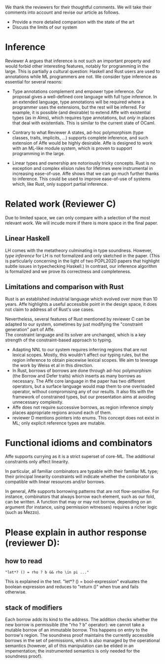 We thank the reviewers for their thoughtful comments.
We will take their comments into account and revise our article as
follows.
* Provide a more detailed comparison with the state of the art
* Discuss the limits of our system

# Inference

Reviewer A argues that inference is not such an important property and
would forbid other interesting features, notably for programming in the large.
This is partially a cultural question: Haskell and Rust users are used
to annotations while ML programmers are not.
We consider type inference as essential for several reaons:

- Type annotations complement and empower type inference.
  Our proposal gives a well-defined core language with full type
  inference. In an extended language, type annotations will be
  required where a programmer uses the extensions, but the rest will
  be inferred.
  For example, it is possible (and desirable) to extend Affe with
  existential types (as in Alms), which requires type annotations, but
  *only* in places that deal with existentials.
  This is similar to the current state of OCaml.

- Contrary to what Reviewer A states, ad-hoc polymorphism (type
  classes, traits, implicits, ...) supports complete inference, and such
  extension of Affe would be highly desirable.
  Affe is designed to work with an ML-like module
  system, which is proven to support programming in the large.

- Linear types and ownership are notoriously tricky concepts.
  Rust is no exception and complex elision rules
  for lifetimes were instrumental in increasing ease-of-use. Affe shows
  that we can go much further thanks to inference. This could be used
  to improve ease-of-use of systems which, like Rust, only support
  partial inference.

# Related work (Reviewer C)

Due to limited space, we can only compare with a selection of the most
relevant work. We will incude more if there is more space in the final paper.

## Linear Haskell

LH comes with the metatheory culminating in type soundness. However,
*type inference* for LH is not formalized and only sketched in the
paper. (This is particularly concerning in the light of two POPL2020
papers that highlight subtle issues in typechecking Haskell.)
In contrast, our inference algorithm is formalized and we
prove its correctness and completeness.

## Limitations and comparison with Rust

Rust is an established industrial language which evolved over more
than 10 years. Affe highlights a useful accessible point in the design
space, it does not claim to address all of Rust's use cases.

Nevertheless, several features of Rust mentioned by reviewer C
can be adapted to our system, sometimes by just modifying the
"constraint generation" part of Affe.  
The constraint language and its solver are unchanged, which is
a key strength of the constraint-based approach to typing.

- Adapting NNL to our system requires inferring regions
  that are not lexical scopes. Mostly, this wouldn't affect our typing
  rules, but the region inference to obtain
  piecewise lexical scopes.
  We aim to leverage the work by Weiss et al in this direction.
- In Rust, borrows of borrows are done through ad-hoc polymorphism
  (the Borrow and Defer traits) which inserts as many
  borrows as necessary.
  The Affe core language in the paper has two different operators, but
  a surface language would map them to one overloaded operator,
  without compromising any of our results. It also fits with the
  framework of constrained types, but our presentation aims at
  avoiding unnecessary complexity.
- Affe does not require successive borrows, as region
  inference simply places appropriate regions around each of them.
- reviewer D mentions pointers into enums. This concept does not exist
  in ML; only explicit reference types are mutable.

# Functional idioms and combinators

Affe supports currying as it is a strict superset of core-ML. The
additional constraints only affect linearity.

In particular, all familiar combinators are typable with their familiar
ML type; their principal linearity constraints will indicate whether
the combinator is compatible with linear resources and/or borrows.

In general, Affe supports borrowing patterns that are not
flow-sensitive. For instance, combinators that always borrow each
element, such as our fold, can be written. 
A function that may or may not borrow,
depending on an argument (for instance, using permission witnesses)
requires a richer logic (such as Mezzo).

# Please explain in author response (reviewer D):

## how to read
    "let*? () = rho ? b && rho \in pi ..."

This is explained in the text. "let*? () = bool-expression" evaluates
the boolean expression and reduces to "return ()" when true and fails
otherwise.

## stack of modifiers

Each borrow adds its kind to the address. The addition checks whether
the new borrow is permissible (the "rho ? b" operator): we cannot take
a mutable borrow of an immutable borrow. This happens on entry to the
borrow's region. The soundness proof maintains the currently
accessible borrows in the set of permissions, which is also managed by
the operational semantics (however, all of this manipulation can be
elided in an impementation; the instrumented semantics is only needed
for the soundness proof).
